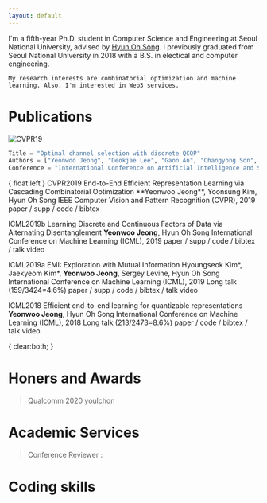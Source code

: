 ```yaml
---
layout: default
---
```


<style>
td, th{
    border: none!important;
}
</style>

I'm a fifth-year Ph.D. student in Computer Science and Engineering at Seoul National University, advised by [Hyun Oh Song](https://mllab.snu.ac.kr/hyunoh).
I previously graduated from Seoul National University in 2018 with a B.S. in electical and computer engineering.

```
My research interests are combinatorial optimization and machine learning. Also, I'm interested in Web3 services.
```

# Publications

![CVPR19](https://github.com/maestrojeong/maestrojeong.github.io/blob/master/images/CVPR19_inv_crop.png")

```python
Title = "Optimal channel selection with discrete QCQP"
Authors = ["Yeonwoo Jeong", "Deokjae Lee", "Gaon An", "Changyong Son", "Hyun Oh Song"]
Conference = "International Conference on Artificial Intelligence and Statistics (AISTATS), 2022"
```

<div class="begin publications"></div>{
float:left
}
CVPR2019
End-to-End Efficient Representation Learning via Cascading Combinatorial Optimization
**Yeonwoo Jeong**, Yoonsung Kim, Hyun Oh Song
IEEE Computer Vision and Pattern Recognition (CVPR), 2019
paper / supp / code / bibtex

ICML2019b
Learning Discrete and Continuous Factors of Data via Alternating Disentanglement
**Yeonwoo Jeong**, Hyun Oh Song
International Conference on Machine Learning (ICML), 2019
paper / supp / code / bibtex / talk video

ICML2019a
EMI: Exploration with Mutual Information
Hyoungseok Kim*, Jaekyeom Kim*, **Yeonwoo Jeong**, Sergey Levine, Hyun Oh Song
International Conference on Machine Learning (ICML), 2019
Long talk (159/3424=4.6%)
paper / supp / code / bibtex / talk video

ICML2018
Efficient end-to-end learning for quantizable representations
**Yeonwoo Jeong**, Hyun Oh Song
International Conference on Machine Learning (ICML), 2018
Long talk (213/2473=8.6%)
paper / code / bibtex / talk video
<div class="end publications"></div>{
clear:both;
}

# Honers and Awards

> Qualcomm 2020
> youlchon
>

# Academic Services

> Conference Reviewer : 

# Coding skills



